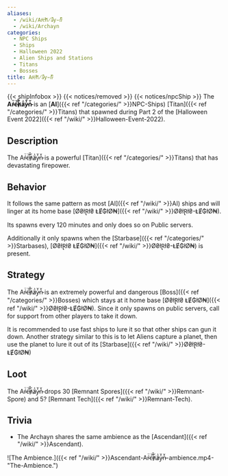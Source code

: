 ```yaml
---
aliases:
  - /wiki/Ar̴͑̈ć̶͝h̸̑̎ä̷͗y̵̓̆n̵͛̌
  - /wiki/Archayn
categories:
  - NPC Ships
  - Ships
  - Halloween 2022
  - Alien Ships and Stations
  - Titans
  - Bosses
title: Ar̴͑̈ć̶͝h̸̑̎ä̷͗y̵̓̆n̵͛̌
---
```


{{< shipInfobox >}} {{< notices/removed >}} {{< notices/npcShip >}} The **Ar̴͑̈ć̶͝h̸̑̎ä̷͗y̵̓̆n̵͛̌** is an [**AI**]({{< ref "/categories/" >}}NPC-Ships) [Titan]({{< ref "/categories/" >}}Titans) that spawned during Part 2 of the [Halloween Event 2022]({{< ref "/wiki/" >}}Halloween-Event-2022).

## Description

The Ar̴͑̈ć̶͝h̸̑̎ä̷͗y̵̓̆n̵͛̌ is a powerful [Titan]({{< ref "/categories/" >}}Titans) that has devastating firepower.

## Behavior

It follows the same pattern as most [AI]({{< ref "/wiki/" >}}AI) ships and will linger at its home base [Ø₴łⱤł₴ ⱠɆ₲łØ₦]({{< ref "/wiki/" >}}Ø₴łⱤł₴-ⱠɆ₲łØ₦).

Its spawns every 120 minutes and only does so on Public servers.

Additionally it only spawns when the [Starbase]({{< ref "/categories/" >}}Starbases), [Ø₴łⱤł₴ ⱠɆ₲łØ₦]({{< ref "/wiki/" >}}Ø₴łⱤł₴-ⱠɆ₲łØ₦) is present.

## Strategy

The Ar̴͑̈ć̶͝h̸̑̎ä̷͗y̵̓̆n̵͛̌ is an extremely powerful and dangerous [Boss]({{< ref "/categories/" >}}Bosses) which stays at it home base [Ø₴łⱤł₴ ⱠɆ₲łØ₦]({{< ref "/wiki/" >}}Ø₴łⱤł₴-ⱠɆ₲łØ₦). Since it only spawns on public servers, call for support from other players to take it down.

It is recommended to use fast ships to lure it so that other ships can gun it down. Another strategy similar to this is to let Aliens capture a planet, then use the planet to lure it out of its [Starbase]({{< ref "/wiki/" >}}Ø₴łⱤł₴-ⱠɆ₲łØ₦)

## Loot

The Ar̴͑̈ć̶͝h̸̑̎ä̷͗y̵̓̆n̵͛̌ drops 30 [Remnant Spores]({{< ref "/wiki/" >}}Remnant-Spore) and 5? [Remnant Tech]({{< ref "/wiki/" >}}Remnant-Tech).

## Trivia

- The Archayn shares the same ambience as the [Ascendant]({{< ref "/wiki/" >}}Ascendant).

![The Ambience.]({{< ref "/wiki/" >}}Ascendant-Ar̴͑̈ć̶͝h̸̑̎ä̷͗y̵̓̆n̵͛̌-ambience.mp4-"The-Ambience.")
